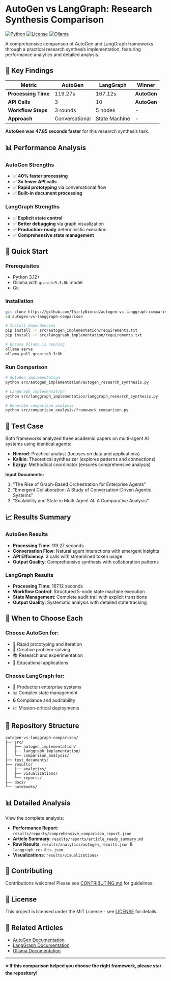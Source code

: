 # AutoGen vs LangGraph: Research Synthesis Comparison

[![Python](https://img.shields.io/badge/python-3.12+-blue.svg)](https://python.org)
[![License](https://img.shields.io/badge/license-MIT-green.svg)](LICENSE)
[![Ollama](https://img.shields.io/badge/LLM-Ollama-orange.svg)](https://ollama.ai)

A comprehensive comparison of AutoGen and LangGraph frameworks through a practical research synthesis implementation, featuring performance analytics and detailed analysis.

## 🎯 Key Findings

| Metric | AutoGen | LangGraph | Winner |
|--------|---------|-----------|---------|
| **Processing Time** | 119.27s | 167.12s | **AutoGen** |
| **API Calls** | 3 | 10 | **AutoGen** |
| **Workflow Steps** | 3 rounds | 5 nodes | - |
| **Approach** | Conversational | State Machine | - |

**AutoGen was 47.85 seconds faster** for this research synthesis task.

## 📊 Performance Analysis

### AutoGen Strengths
- ✅ **40% faster processing**
- ✅ **3x fewer API calls** 
- ✅ **Rapid prototyping** via conversational flow
- ✅ **Built-in document processing**

### LangGraph Strengths
- ✅ **Explicit state control**
- ✅ **Better debugging** via graph visualization
- ✅ **Production-ready** deterministic execution
- ✅ **Comprehensive state management**

## 🚀 Quick Start

### Prerequisites
- Python 3.12+
- Ollama with `granite3.3:8b` model
- Git

### Installation
```bash
git clone https://github.com/ThirtyNimrod/autogen-vs-langgraph-comparison.git
cd autogen-vs-langgraph-comparison

# Install dependencies
pip install -r src/autogen_implementation/requirements.txt
pip install -r src/langgraph_implementation/requirements.txt

# Ensure Ollama is running
ollama serve
ollama pull granite3.3:8b
```

### Run Comparison
```bash
# AutoGen implementation
python src/autogen_implementation/autogen_research_synthesis.py

# LangGraph implementation  
python src/langgraph_implementation/langgraph_research_synthesis.py

# Generate comparison analysis
python src/comparison_analysis/framework_comparison.py
```

## 🔬 Test Case

Both frameworks analyzed three academic papers on multi-agent AI systems using identical agents:
- **Nimrod**: Practical analyst (focuses on data and applications)
- **Kalkin**: Theoretical synthesizer (explores patterns and connections)  
- **Ezzgy**: Methodical coordinator (ensures comprehensive analysis)

**Input Documents:**
1. "The Rise of Graph-Based Orchestration for Enterprise Agents"
2. "Emergent Collaboration: A Study of Conversation-Driven Agentic Systems"
3. "Scalability and State in Multi-Agent AI: A Comparative Analysis"

## 📈 Results Summary

### AutoGen Results
- **Processing Time**: 119.27 seconds
- **Conversation Flow**: Natural agent interactions with emergent insights
- **API Efficiency**: 3 calls with streamlined token usage
- **Output Quality**: Comprehensive synthesis with collaboration patterns

### LangGraph Results  
- **Processing Time**: 167.12 seconds
- **Workflow Control**: Structured 5-node state machine execution
- **State Management**: Complete audit trail with explicit transitions
- **Output Quality**: Systematic analysis with detailed state tracking

## 🎯 When to Choose Each

### Choose AutoGen for:
- 🚀 Rapid prototyping and iteration
- 🎨 Creative problem-solving
- 📚 Research and experimentation
- 🔄 Educational applications

### Choose LangGraph for:
- 🏢 Production enterprise systems
- 📊 Complex state management
- 🔒 Compliance and auditability
- 📈 Mission-critical deployments

## 📁 Repository Structure

```
autogen-vs-langgraph-comparison/
├── src/
│   ├── autogen_implementation/
│   ├── langgraph_implementation/
│   └── comparison_analysis/
├── test_documents/
├── results/
│   ├── analytics/
│   ├── visualizations/
│   └── reports/
├── docs/
└── notebooks/
```

## 📊 Detailed Analysis

View the complete analysis:
- **Performance Report**: `results/reports/comprehensive_comparison_report.json`
- **Article Summary**: `results/reports/article_ready_summary.md`
- **Raw Results**: `results/analytics/autogen_results.json` & `langgraph_results.json`
- **Visualizations**: `results/visualizations/`

## 🤝 Contributing

Contributions welcome! Please see [CONTRIBUTING.md](CONTRIBUTING.md) for guidelines.

## 📄 License

This project is licensed under the MIT License - see [LICENSE](LICENSE) for details.

## 🔗 Related Articles

- [AutoGen Documentation](https://microsoft.github.io/autogen/stable//index.html)
- [LangGraph Documentation](https://langchain-ai.github.io/langgraph/concepts/why-langgraph/)
- [Ollama Documentation](https://github.com/ollama/ollama/tree/main/docs)

---

**⭐ If this comparison helped you choose the right framework, please star the repository!**